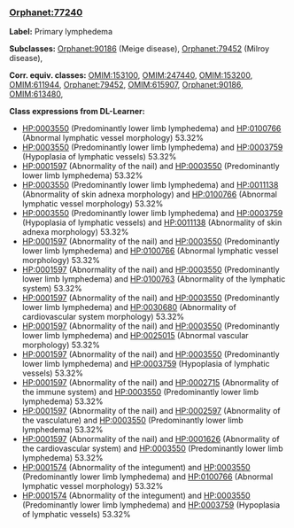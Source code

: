 
### [Orphanet:77240](http://www.orpha.net/ORDO/Orphanet_77240)
**Label:** Primary lymphedema

**Subclasses:** [Orphanet:90186](http://www.orpha.net/ORDO/Orphanet_90186) (Meige disease), [Orphanet:79452](http://www.orpha.net/ORDO/Orphanet_79452) (Milroy disease), 

**Corr. equiv. classes:** [OMIM:153100](http://purl.obolibrary.org/obo/OMIM_153100), [OMIM:247440](http://purl.obolibrary.org/obo/OMIM_247440), [OMIM:153200](http://purl.obolibrary.org/obo/OMIM_153200), [OMIM:611944](http://purl.obolibrary.org/obo/OMIM_611944), [Orphanet:79452](http://www.orpha.net/ORDO/Orphanet_79452), [OMIM:615907](http://purl.obolibrary.org/obo/OMIM_615907), [Orphanet:90186](http://www.orpha.net/ORDO/Orphanet_90186), [OMIM:613480](http://purl.obolibrary.org/obo/OMIM_613480), 

**Class expressions from DL-Learner:**

- [HP:0003550](http://purl.obolibrary.org/obo/HP_0003550) (Predominantly lower limb lymphedema) and [HP:0100766](http://purl.obolibrary.org/obo/HP_0100766) (Abnormal lymphatic vessel morphology) 53.32%
- [HP:0003550](http://purl.obolibrary.org/obo/HP_0003550) (Predominantly lower limb lymphedema) and [HP:0003759](http://purl.obolibrary.org/obo/HP_0003759) (Hypoplasia of lymphatic vessels) 53.32%
- [HP:0001597](http://purl.obolibrary.org/obo/HP_0001597) (Abnormality of the nail) and [HP:0003550](http://purl.obolibrary.org/obo/HP_0003550) (Predominantly lower limb lymphedema) 53.32%
- [HP:0003550](http://purl.obolibrary.org/obo/HP_0003550) (Predominantly lower limb lymphedema) and [HP:0011138](http://purl.obolibrary.org/obo/HP_0011138) (Abnormality of skin adnexa morphology) and [HP:0100766](http://purl.obolibrary.org/obo/HP_0100766) (Abnormal lymphatic vessel morphology) 53.32%
- [HP:0003550](http://purl.obolibrary.org/obo/HP_0003550) (Predominantly lower limb lymphedema) and [HP:0003759](http://purl.obolibrary.org/obo/HP_0003759) (Hypoplasia of lymphatic vessels) and [HP:0011138](http://purl.obolibrary.org/obo/HP_0011138) (Abnormality of skin adnexa morphology) 53.32%
- [HP:0001597](http://purl.obolibrary.org/obo/HP_0001597) (Abnormality of the nail) and [HP:0003550](http://purl.obolibrary.org/obo/HP_0003550) (Predominantly lower limb lymphedema) and [HP:0100766](http://purl.obolibrary.org/obo/HP_0100766) (Abnormal lymphatic vessel morphology) 53.32%
- [HP:0001597](http://purl.obolibrary.org/obo/HP_0001597) (Abnormality of the nail) and [HP:0003550](http://purl.obolibrary.org/obo/HP_0003550) (Predominantly lower limb lymphedema) and [HP:0100763](http://purl.obolibrary.org/obo/HP_0100763) (Abnormality of the lymphatic system) 53.32%
- [HP:0001597](http://purl.obolibrary.org/obo/HP_0001597) (Abnormality of the nail) and [HP:0003550](http://purl.obolibrary.org/obo/HP_0003550) (Predominantly lower limb lymphedema) and [HP:0030680](http://purl.obolibrary.org/obo/HP_0030680) (Abnormality of cardiovascular system morphology) 53.32%
- [HP:0001597](http://purl.obolibrary.org/obo/HP_0001597) (Abnormality of the nail) and [HP:0003550](http://purl.obolibrary.org/obo/HP_0003550) (Predominantly lower limb lymphedema) and [HP:0025015](http://purl.obolibrary.org/obo/HP_0025015) (Abnormal vascular morphology) 53.32%
- [HP:0001597](http://purl.obolibrary.org/obo/HP_0001597) (Abnormality of the nail) and [HP:0003550](http://purl.obolibrary.org/obo/HP_0003550) (Predominantly lower limb lymphedema) and [HP:0003759](http://purl.obolibrary.org/obo/HP_0003759) (Hypoplasia of lymphatic vessels) 53.32%
- [HP:0001597](http://purl.obolibrary.org/obo/HP_0001597) (Abnormality of the nail) and [HP:0002715](http://purl.obolibrary.org/obo/HP_0002715) (Abnormality of the immune system) and [HP:0003550](http://purl.obolibrary.org/obo/HP_0003550) (Predominantly lower limb lymphedema) 53.32%
- [HP:0001597](http://purl.obolibrary.org/obo/HP_0001597) (Abnormality of the nail) and [HP:0002597](http://purl.obolibrary.org/obo/HP_0002597) (Abnormality of the vasculature) and [HP:0003550](http://purl.obolibrary.org/obo/HP_0003550) (Predominantly lower limb lymphedema) 53.32%
- [HP:0001597](http://purl.obolibrary.org/obo/HP_0001597) (Abnormality of the nail) and [HP:0001626](http://purl.obolibrary.org/obo/HP_0001626) (Abnormality of the cardiovascular system) and [HP:0003550](http://purl.obolibrary.org/obo/HP_0003550) (Predominantly lower limb lymphedema) 53.32%
- [HP:0001574](http://purl.obolibrary.org/obo/HP_0001574) (Abnormality of the integument) and [HP:0003550](http://purl.obolibrary.org/obo/HP_0003550) (Predominantly lower limb lymphedema) and [HP:0100766](http://purl.obolibrary.org/obo/HP_0100766) (Abnormal lymphatic vessel morphology) 53.32%
- [HP:0001574](http://purl.obolibrary.org/obo/HP_0001574) (Abnormality of the integument) and [HP:0003550](http://purl.obolibrary.org/obo/HP_0003550) (Predominantly lower limb lymphedema) and [HP:0003759](http://purl.obolibrary.org/obo/HP_0003759) (Hypoplasia of lymphatic vessels) 53.32%


